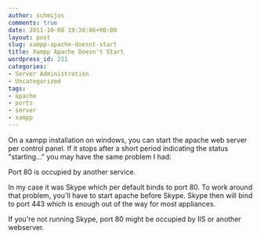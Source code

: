 ```yaml
---
author: schmijos
comments: true
date: 2011-10-08 19:34:06+00:00
layout: post
slug: xampp-apache-doesnt-start
title: Xampp Apache Doesn't Start
wordpress_id: 211
categories:
- Server Administration
- Uncategorized
tags:
- apache
- ports
- server
- xampp
---
```


On a xampp installation on windows, you can start the apache web server per control panel. If it stops after a short period indicating the status "starting..." you may have the same problem I had:

Port 80 is occupied by another service.

In my case it was Skype which per default binds to port 80. To work around that problem, you'll have to start apache before Skype. Skype then will bind to port 443 which is enough out of the way for most appliances.

If you're not running Skype, port 80 might be occupied by IIS or another webserver.
